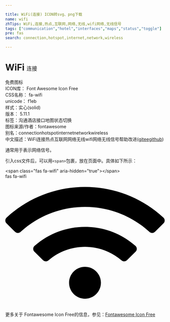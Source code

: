 ```yaml
---

title: WiFi(连接) ICON转svg、png下载
name: wifi
zhTips: WiFi,连接,热点,互联网,网络,无线,wifi网络,无线信号
tags: ["communication","hotel","interfaces","maps","status","toggle"]
pre: fas
search: connection,hotspot,internet,network,wireless

---
```


# WiFi  <small style="font-size: 60%;font-weight: 100">连接</small>


<div class="detail-page">
<p>
<span><span class="badge-success badge">免费图标</span> </span>
<br/>
<span>
ICON库：
<span class="badge-secondary badge">Font Awesome Icon Free</span> 
</span>
<br/>
<span>
CSS名称：
<span class="badge-secondary badge">fa-wifi</span> 
</span>
<br/>
<span>
unicode：
<span class="badge-secondary badge">f1eb</span> 
<copy-btn content='f1eb' btn-title=""></copy-btn>
<copy-btn :content='String.fromCodePoint(parseInt("f1eb", 16))' btn-title="复制U"></copy-btn>
</span><br/><span>样式：<span class="badge-light badge">实心(solid)</span></span>
<br/>
<span>
版本：
<span class="badge-secondary badge">5.11.1</span> 
</span><br/><span>标签：<span class="badge-light badge"><router-link to="/tags/communication.html">沟通</router-link></span><span class="badge-light badge"><router-link to="/tags/hotel.html">酒店</router-link></span><span class="badge-light badge"><router-link to="/tags/interfaces.html">接口</router-link></span><span class="badge-light badge"><router-link to="/tags/maps.html">地图</router-link></span><span class="badge-light badge"><router-link to="/tags/status.html">状态</router-link></span><span class="badge-light badge"><router-link to="/tags/toggle.html">切换</router-link></span></span>
<br/>
<span>图标来源/作者：<span class="badge-light badge">fontawesome</span></span> 
<br/>
<span>别名：<span class="badge-light badge">connection</span><span class="badge-light badge">hotspot</span><span class="badge-light badge">internet</span><span class="badge-light badge">network</span><span class="badge-light badge">wireless</span></span><br/><span class="zh-detail">中文描述：<span class="badge-primary badge">WiFi</span><span class="badge-primary badge">连接</span><span class="badge-primary badge">热点</span><span class="badge-primary badge">互联网</span><span class="badge-primary badge">网络</span><span class="badge-primary badge">无线</span><span class="badge-primary badge">wifi网络</span><span class="badge-primary badge">无线信号</span><span class="help-link"><span>帮助改进</span>(<a href="https://gitee.com/liuwave/icon-helper/edit/master/json/fontawesome/solid/wifi.json" target="_blank" rel="noopener noreferrer">gitee</a><a href="https://github.com/liuwave/icon-helper/edit/master/json/fontawesome/solid/wifi.json" target="_blank" rel="noopener noreferrer">github</a></span>)</span><br/>
</p>
</div><div class="description description alert alert-light">通常用于表示网络信号。</div>
<div class="alert alert-dark">
  <i class="fas fa-wifi fa-xs"></i>
  <i class="fas fa-wifi fa-sm"></i>
  <i class="fas fa-wifi fa-lg"></i>
  <i class="fas fa-wifi fa-2x"></i>
  <i class="fas fa-wifi fa-3x"></i>
  <i class="fas fa-wifi fa-5x"></i>
  <i class="fas fa-wifi fa-7x"></i>
</div>
<div>
  <p>引入css文件后，可以用<code>&lt;span&gt;</code>包裹，放在页面中。具体如下所示：    
  </p>
  <div class="alert alert-primary" style="font-size: 14px">
    &lt;span class="fas fa-wifi" aria-hidden="true"&gt;&lt;/span&gt;
    <copy-btn content='<span class="fas fa-wifi" aria-hidden="true"></span>'></copy-btn>
  </div>
  <div class="alert alert-secondary">
    <i class="fas fa-wifi"
    style="font-size: 24px"
    aria-hidden="true"></i> fas fa-wifi
    <copy-btn content="fas fa-wifi" btn-title="复制图标名称"></copy-btn>
  </div>
</div>
<div id="svg" class="svg-wrap">
<svg xmlns="http://www.w3.org/2000/svg" viewBox="0 0 640 512"><path d="M634.91 154.88C457.74-8.99 182.19-8.93 5.09 154.88c-6.66 6.16-6.79 16.59-.35 22.98l34.24 33.97c6.14 6.1 16.02 6.23 22.4.38 145.92-133.68 371.3-133.71 517.25 0 6.38 5.85 16.26 5.71 22.4-.38l34.24-33.97c6.43-6.39 6.3-16.82-.36-22.98zM320 352c-35.35 0-64 28.65-64 64s28.65 64 64 64 64-28.65 64-64-28.65-64-64-64zm202.67-83.59c-115.26-101.93-290.21-101.82-405.34 0-6.9 6.1-7.12 16.69-.57 23.15l34.44 33.99c6 5.92 15.66 6.32 22.05.8 83.95-72.57 209.74-72.41 293.49 0 6.39 5.52 16.05 5.13 22.05-.8l34.44-33.99c6.56-6.46 6.33-17.06-.56-23.15z"/></svg>
</div>
<detail full-name='fa-wifi'></detail>
    
<div><p>更多关于  Fontawesome Icon Free的信息，参见：<a target="_blank" href="https://iconhelper.cn/fontawesome.html">Fontawesome Icon Free</a>
</p></div>
